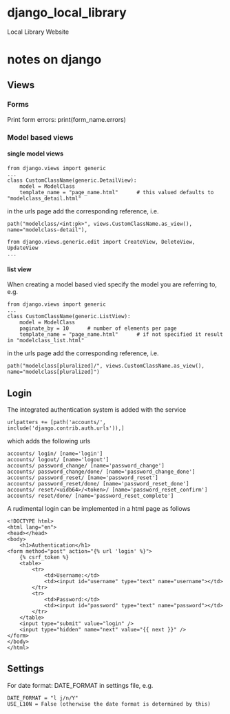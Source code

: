 # django_local_library
Local Library Website

# notes on django
## Views

### Forms
Print form errors: print(form_name.errors)

### Model based views
#### single model views

````
from django.views import generic
...
class CustomClassName(generic.DetailView):
    model = ModelClass
    template_name = "page_name.html"      # this valued defaults to "modelclass_detail.html"
````
in the urls page add the corresponding reference, i.e.
````
path("modelclass/<int:pk>", views.CustomClassName.as_view(), name="modelclass-detail"),
````
````
from django.views.generic.edit import CreateView, DeleteView, UpdateView
...

````
#### list view

When creating a model based vied specify the model you are referring to, e.g.
```
from django.views import generic
...
class CustomClassName(generic.ListView):
    model = ModelClass
    paginate_by = 10      # number of elements per page
    template_name = "page_name.html"      # if not specified it result in "modelclass_list.html"
```
in the urls page add the corresponding reference, i.e.
````
path("modelclass[pluralized]/", views.CustomClassName.as_view(), name="modelclass[pluralized]")
````

## Login
The integrated authentication system is added with the service
````
urlpatters += [path('accounts/', include('django.contrib.auth.urls')),]
````
which adds the following urls
````
accounts/ login/ [name='login']
accounts/ logout/ [name='logout']
accounts/ password_change/ [name='password_change']
accounts/ password_change/done/ [name='password_change_done']
accounts/ password_reset/ [name='password_reset']
accounts/ password_reset/done/ [name='password_reset_done']
accounts/ reset/<uidb64>/<token>/ [name='password_reset_confirm']
accounts/ reset/done/ [name='password_reset_complete']
````
A rudimental login can be implemented in a html page as follows
````
<!DOCTYPE html>
<html lang="en">
<head></head>
<body>
    <h1>Authentication</h1>
<form method="post" action="{% url 'login' %}">
    {% csrf_token %}
    <table>
        <tr>
            <td>Username:</td>
            <td><input id="username" type="text" name="username"></td>
        </tr>
        <tr>
            <td>Password:</td>
            <td><input id="password" type="text" name="password"></td>
        </tr>
    </table>
    <input type="submit" value="login" />
    <input type="hidden" name="next" value="{{ next }}" />
</form>
</body>
</html>
````
## Settings
For date format: DATE_FORMAT in settings file, e.g. 
````
DATE_FORMAT = "l j/n/Y"
USE_L10N = False (otherwise the date format is determined by this)
````
